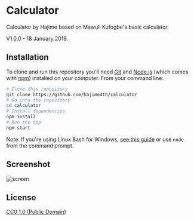# Calculator

Calculator by Hajime based on Mawuli Kufogbe's basic calculator. 

V1.0.0 - 18 January 2019.


## Installation

To clone and run this repository you'll need [Git](https://git-scm.com) and [Node.js](https://nodejs.org/en/download/) (which comes with [npm](http://npmjs.com)) installed on your computer. From your command line:

```bash
# Clone this repository
git clone https://github.com/hajime4th/calculator
# Go into the repository
cd calculator
# Install dependencies
npm install
# Run the app
npm start
```

Note: If you're using Linux Bash for Windows, [see this guide](https://www.howtogeek.com/261575/how-to-run-graphical-linux-desktop-applications-from-windows-10s-bash-shell/) or use `node` from the command prompt.


## Screenshot

![screen](https://user-images.githubusercontent.com/42915482/51388403-f9cfbf80-1b31-11e9-965e-1663aee63724.png)



## License

[CC0 1.0 (Public Domain)](LICENSE.md)
